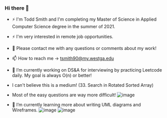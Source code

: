 ### Hi there 👋

- ⚡ I'm Todd Smith and I'm completing my Master of Science in Applied Computer Science degree in the summer of 2021. 
- ⚡ I'm very interested in remote job opportunities.

- 💬 Please contact me with any questions or comments about my work!
- 📫 How to reach me -> tsmith90@my.westga.edu

- 🔭 I’m currently working on DS&A for interviewing by practicing Leetcode daily. My goal is always O(n) or better! 
- I can't believe this is a medium! (33. Search in Rotated Sorted Array)
- Most of the easy questions are way more difficult! 
![image](https://user-images.githubusercontent.com/42604905/118477752-9c6bcd80-b741-11eb-9b85-0e110e623445.png)


- 🌱 I’m currently learning more about writing UML diagrams and Wireframes.
![image](https://user-images.githubusercontent.com/42604905/118477975-ea80d100-b741-11eb-9655-12b2de8e96fb.png)
![image](https://user-images.githubusercontent.com/42604905/118478036-fc627400-b741-11eb-8282-a58c5bcf97f7.png)
